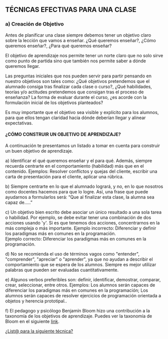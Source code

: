 ## TÉCNICAS EFECTIVAS PARA UNA CLASE

### a) Creación de Objetivo

Antes de planificar una clase siempre debemos tener un objetivo claro sobre la lección que vamos a enseñar. ¿Qué queremos enseñar?, ¿Cómo queremos enseñar?, ¿Para qué queremos enseñar?

El objetivo de aprendizaje nos permite tener un norte claro que no solo sirve como punto de partida sino que también nos permite saber a dónde queremos llegar. 

Las preguntas iniciales que nos pueden servir para partir pensando en nuestro objetivos son tales como: ¿Qué objetivos pretendemos que el alumnado consiga tras finalizar cada clase o curso?, ¿Qué habilidades, teorías y/o actitudes pretendemos que consigan tras el proceso de enseñanza? La forma de evaluar durante el curso, ¿es acorde con la formulación inicial de los objetivos planteados?

Es muy importante que el objetivo sea visible y explícito para los alumnos, para que ellos tengan claridad hacia dónde deberían llegar y alinear expectativas. 

#### ¿CÓMO CONSTRUIR UN OBJETIVO DE APRENDIZAJE?

A continuación te presentamos un listado a tomar en cuenta para construir un buen objetivo de aprendizaje.

a) Identificar el qué queremos enseñar y el para qué. Además, siempre recuerda centrarte en el comportamiento (habilidad) más que en el contenido. Ejemplos: Resolver conflictos y quejas del cliente, escribir una carta de presentación para el cliente, aplicar una rúbrica.

b) Siempre centrarte en lo que el alumnado logrará, y no, en lo que nosotros como docentes hacemos para que lo logre. Así, una frase que puede ayudarnos a formularlos será: “Que al finalizar esta clase,  la alumna sea capaz de…..”

c) Un objetivo bien escrito debe asociar un único resultado a una sola tarea o habilidad. Por ejemplo, se debe evitar tener una combinación de dos acciones usando 'y'. Si es que tenemos dos acciones, concentrarnos en la más compleja o más importante.
Ejemplo incorrecto: Diferenciar y definir los paradigmas más en comunes en la programación.  
Ejemplo correcto: Diferenciar los paradigmas más en comunes en la programación.

d) No se recomienda el uso de términos vagos como "entender", "comprender", "apreciar" o "aprender", ya que no ayudan a describir el comportamiento que se espera de los alumnos. Siempre es mejor utilizar palabras que pueden ser evaluadas cuantitativamente. 

e) Algunos verbos preferibles son:  definir, identificar, demostrar, comparar, crear, seleccionar, entre otros.
Ejemplos: Los alumnos serán capaces de diferenciar los paradigmas más en comunes en la programación; Los alumnos serán capaces de resolver ejercicios de programación orientada a objetos y herencia prototipal..

f) El pedagogo y psicólogo Benjamín Bloom hizo una contribución a la taxonomía de los objetivos de aprendizaje. Puedes ver la taxonomía de Bloom en el siguiente <a href="https://image.slidesharecdn.com/taxonomiadebloom-091106194210-phpapp02/95/taxonomia-de-bloom-1-728.jpg?cb=1257536535" target="_blank">link</a>.

[¿List@ para la siguiente técnica?](03-planificacionclases.md)



